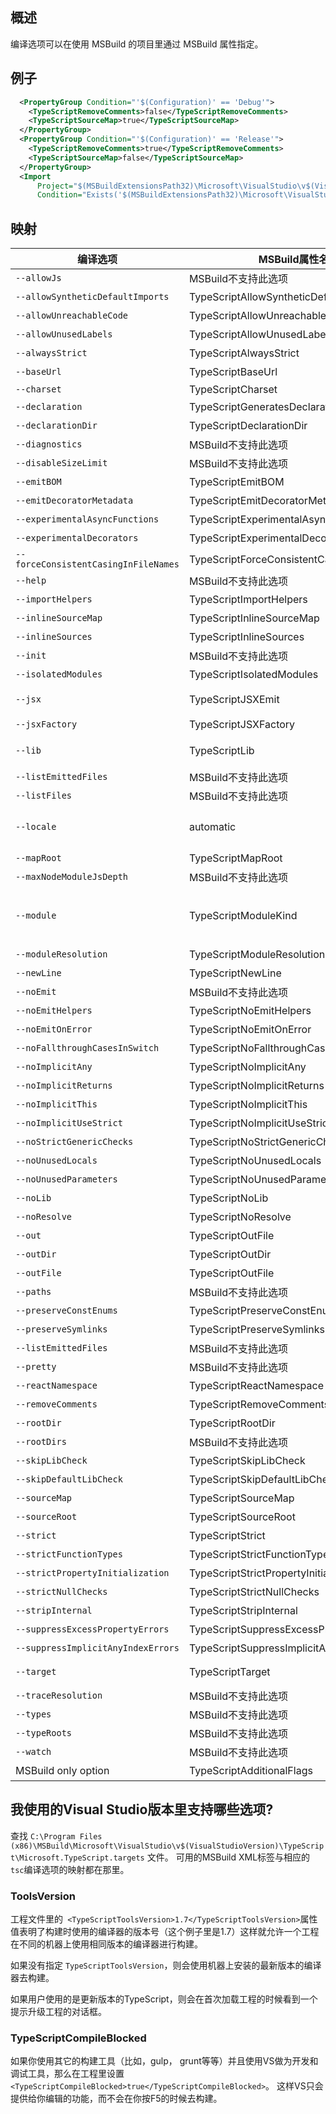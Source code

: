 ## 概述

编译选项可以在使用 MSBuild 的项目里通过 MSBuild 属性指定。

## 例子

```xml
  <PropertyGroup Condition="'$(Configuration)' == 'Debug'">
    <TypeScriptRemoveComments>false</TypeScriptRemoveComments>
    <TypeScriptSourceMap>true</TypeScriptSourceMap>
  </PropertyGroup>
  <PropertyGroup Condition="'$(Configuration)' == 'Release'">
    <TypeScriptRemoveComments>true</TypeScriptRemoveComments>
    <TypeScriptSourceMap>false</TypeScriptSourceMap>
  </PropertyGroup>
  <Import
      Project="$(MSBuildExtensionsPath32)\Microsoft\VisualStudio\v$(VisualStudioVersion)\TypeScript\Microsoft.TypeScript.targets"
      Condition="Exists('$(MSBuildExtensionsPath32)\Microsoft\VisualStudio\v$(VisualStudioVersion)\TypeScript\Microsoft.TypeScript.targets')" />
```
## 映射
编译选项	|MSBuild属性名称	|可用值
--|--|--
`--allowJs`|	MSBuild不支持此选项	|
`--allowSyntheticDefaultImports` |TypeScriptAllowSyntheticDefaultImports	|布尔值
`--allowUnreachableCode`|	TypeScriptAllowUnreachableCode	|布尔值
`--allowUnusedLabels`|	TypeScriptAllowUnusedLabels	|布尔值
`--alwaysStrict`|	TypeScriptAlwaysStrict	|布尔值
`--baseUrl`|	TypeScriptBaseUrl	|文件路径
`--charset`	|TypeScriptCharset	|
`--declaration`|	TypeScriptGeneratesDeclarations	|布尔值
`--declarationDir`|	TypeScriptDeclarationDir	|文件路径
`--diagnostics`|	MSBuild不支持此选项	|
`--disableSizeLimit`|	MSBuild不支持此选项	|
`--emitBOM`|	TypeScriptEmitBOM	|布尔值
`--emitDecoratorMetadata`|	TypeScriptEmitDecoratorMetadata	|布尔值
`--experimentalAsyncFunctions`|	TypeScriptExperimentalAsyncFunctions	|布尔值
`--experimentalDecorators`|	TypeScriptExperimentalDecorators	|布尔值
`--forceConsistentCasingInFileNames` |TypeScriptForceConsistentCasingInFileNames	|布尔值
`--help`|	MSBuild不支持此选项	
`--importHelpers`|	TypeScriptImportHelpers	|布尔值
`--inlineSourceMap`|	TypeScriptInlineSourceMap	|布尔值
`--inlineSources`|	TypeScriptInlineSources	|布尔值
`--init`|	MSBuild不支持此选项	
`--isolatedModules`	|TypeScriptIsolatedModules	|布尔值
`--jsx`	|TypeScriptJSXEmit	|React或 Preserve
`--jsxFactory`|	TypeScriptJSXFactory	|有效的名字
`--lib`|	TypeScriptLib	|逗号分隔的字符串列表
`--listEmittedFiles`|	MSBuild不支持此选项	
`--listFiles`|	MSBuild不支持此选项	
`--locale`|	automatic	|自动设置为`PreferredUILang`值
`--mapRoot`|	TypeScriptMapRoot	|文件路径
`--maxNodeModuleJsDepth`|	MSBuild不支持此选项	
`--module`|	TypeScriptModuleKind	|`AMD`，` CommonJs`，` UMD`， `System`或 `ES6`
`--moduleResolution`	|TypeScriptModuleResolution	|`Classic`或 `Node`
`--newLine`|	TypeScriptNewLine	|`CRLF`或 `LF`
`--noEmit`|	MSBuild不支持此选项	
`--noEmitHelpers`	|TypeScriptNoEmitHelpers	|布尔值
`--noEmitOnError`	|TypeScriptNoEmitOnError	|布尔值
`--noFallthroughCasesInSwitch` |	TypeScriptNoFallthroughCasesInSwitch	|布尔值
`--noImplicitAny`|	TypeScriptNoImplicitAny	|布尔值
`--noImplicitReturns`|	TypeScriptNoImplicitReturns	|布尔值
`--noImplicitThis`	|TypeScriptNoImplicitThis	|布尔值
`--noImplicitUseStrict`|	TypeScriptNoImplicitUseStrict	|布尔值
`--noStrictGenericChecks`|	TypeScriptNoStrictGenericChecks	|布尔值
`--noUnusedLocals`|	TypeScriptNoUnusedLocals	|布尔值
`--noUnusedParameters`|	TypeScriptNoUnusedParameters	|布尔值
`--noLib`|	TypeScriptNoLib	|布尔值
`--noResolve`	|TypeScriptNoResolve	|布尔值
`--out`|	TypeScriptOutFile	|文件路径
`--outDir`	|TypeScriptOutDir	|文件路径
`--outFile`|	TypeScriptOutFile	|文件路径
`--paths`|	MSBuild不支持此选项	
`--preserveConstEnums`|	TypeScriptPreserveConstEnums	|布尔值
`--preserveSymlinks`|	TypeScriptPreserveSymlinks	|布尔值
`--listEmittedFiles`	|MSBuild不支持此选项	
`--pretty`|	MSBuild不支持此选项	
`--reactNamespace`	|TypeScriptReactNamespace	|字符串
`--removeComments`|	TypeScriptRemoveComments	|布尔值
`--rootDir`|	TypeScriptRootDir	|文件路径
`--rootDirs`|	MSBuild不支持此选项	
`--skipLibCheck`	|TypeScriptSkipLibCheck	|布尔值
`--skipDefaultLibCheck`|	TypeScriptSkipDefaultLibCheck	|布尔值
`--sourceMap`|	TypeScriptSourceMap	|文件路径
`--sourceRoot`|	TypeScriptSourceRoot	|文件路径
`--strict`|	TypeScriptStrict	|布尔值
`--strictFunctionTypes`|	TypeScriptStrictFunctionTypes	|布尔值
`--strictPropertyInitialization` |TypeScriptStrictPropertyInitialization	|布尔值
`--strictNullChecks`	|TypeScriptStrictNullChecks	|布尔值
`--stripInternal`|	TypeScriptStripInternal	|布尔值
`--suppressExcessPropertyErrors`|	TypeScriptSuppressExcessPropertyErrors	|布尔值
`--suppressImplicitAnyIndexErrors`	|TypeScriptSuppressImplicitAnyIndexErrors	|布尔值
`--target`|	TypeScriptTarget	|`ES3`， `ES5`，或 `ES6`
`--traceResolution`	|MSBuild不支持此选项	
`--types`|	MSBuild不支持此选项	
`--typeRoots`|	MSBuild不支持此选项	
`--watch`|	MSBuild不支持此选项	
MSBuild only option	|TypeScriptAdditionalFlags	|任何编译选项

## 我使用的Visual Studio版本里支持哪些选项?
查找 `C:\Program Files (x86)\MSBuild\Microsoft\VisualStudio\v$(VisualStudioVersion)\TypeScript\Microsoft.TypeScript.targets` 文件。 可用的MSBuild XML标签与相应的 `tsc`编译选项的映射都在那里。

### ToolsVersion
工程文件里的` <TypeScriptToolsVersion>1.7</TypeScriptToolsVersion>`属性值表明了构建时使用的编译器的版本号（这个例子里是1.7）这样就允许一个工程在不同的机器上使用相同版本的编译器进行构建。

如果没有指定 `TypeScriptToolsVersion`，则会使用机器上安装的最新版本的编译器去构建。

如果用户使用的是更新版本的TypeScript，则会在首次加载工程的时候看到一个提示升级工程的对话框。

### TypeScriptCompileBlocked
如果你使用其它的构建工具（比如，gulp， grunt等等）并且使用VS做为开发和调试工具，那么在工程里设置` <TypeScriptCompileBlocked>true</TypeScriptCompileBlocked>`。 这样VS只会提供给你编辑的功能，而不会在你按F5的时候去构建。
